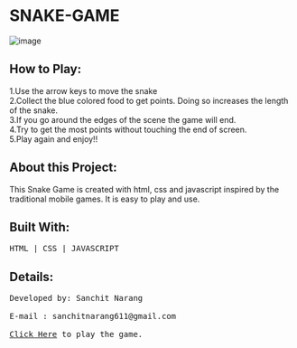 # SNAKE-GAME

![image](https://user-images.githubusercontent.com/79566726/114545286-68504900-9c79-11eb-9556-8ba2bcc22b39.png)

<h2>How to Play: </h2>

1.Use the arrow keys to move the snake <br>
2.Collect the blue colored food to get points. Doing so increases the length of the snake.<br>
3.If you go around the edges of the scene the game will end.<br>
4.Try to get the most points without touching the end of screen.<br>
5.Play again and enjoy!!
<br>

<h2>About this Project: </h2>

This Snake Game is created with html, css and javascript inspired by the traditional mobile games. It is easy to play and use.

<h2>Built With: </h2>
<pre>HTML | CSS | JAVASCRIPT</pre>

<h2>Details:</h2>
<pre>
Developed by: Sanchit Narang <br>
E-mail : sanchitnarang611@gmail.com <br>
<a target="_blank" href="https://sanchit611.github.io/Snake-Game/" >Click Here</a> to play the game.

</pre>

